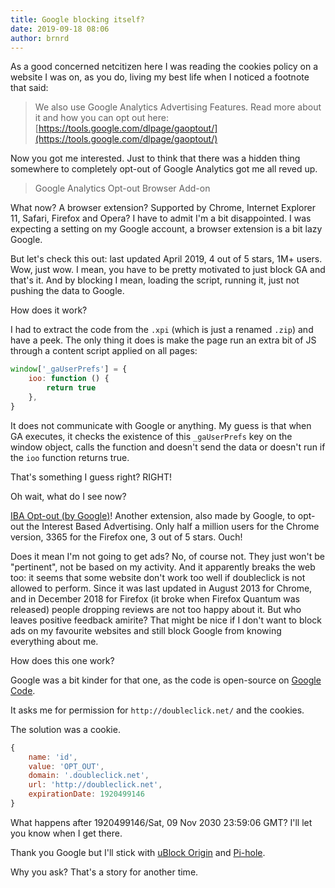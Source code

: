 ```yaml
---
title: Google blocking itself?
date: 2019-09-18 08:06
author: brnrd
---
```


As a good concerned netcitizen here I was reading the cookies policy on a website I was on, as you do, living my best life when I noticed a footnote that said:

> We also use Google Analytics Advertising Features. Read more about it and how you can opt out here: [https://tools.google.com/dlpage/gaoptout/](https://tools.google.com/dlpage/gaoptout/)

Now you got me interested. Just to think that there was a hidden thing somewhere to completely opt-out of Google Analytics got me all reved up.

> Google Analytics Opt-out Browser Add-on

What now? A browser extension? Supported by Chrome, Internet Explorer 11, Safari, Firefox and Opera?
I have to admit I'm a bit disappointed. I was expecting a setting on my Google account, a browser extension is a bit lazy Google.

But let's check this out: last updated April 2019, 4 out of 5 stars, 1M+ users. Wow, just wow. I mean, you have to be pretty motivated to just block GA and that's it. And by blocking I mean, loading the script, running it, just not pushing the data to Google.

How does it work?

I had to extract the code from the `.xpi` (which is just a renamed `.zip`) and have a peek.
The only thing it does is make the page run an extra bit of JS through a content script applied on all pages:

```javascript
window['_gaUserPrefs'] = {
	ioo: function () {
		return true
	},
}
```

It does not communicate with Google or anything. My guess is that when GA executes, it checks the existence of this `_gaUserPrefs` key on the window object, calls the function and doesn't send the data or doesn't run if the `ioo` function returns true.

That's something I guess right? RIGHT!

Oh wait, what do I see now?

[IBA Opt-out (by Google)](https://addons.mozilla.org/en-US/firefox/addon/interest-advertising-opt-out/)! Another extension, also made by Google, to opt-out the Interest Based Advertising. Only half a million users for the Chrome version, 3365 for the Firefox one, 3 out of 5 stars. Ouch!

Does it mean I'm not going to get ads? No, of course not. They just won't be "pertinent", not be based on my activity. And it apparently breaks the web too: it seems that some website don't work too well if doubleclick is not allowed to perform. Since it was last updated in August 2013 for Chrome, and in December 2018 for Firefox (it broke when Firefox Quantum was released) people dropping reviews are not too happy about it. But who leaves positive feedback amirite?
That might be nice if I don't want to block ads on my favourite websites and still block Google from knowing everything about me.

How does this one work?

Google was a bit kinder for that one, as the code is open-source on [Google Code](https://code.google.com/archive/p/google-opt-out-plugin/source/default/source).

It asks me for permission for `http://doubleclick.net/` and the cookies.

The solution was a cookie.

```javascript
{
	name: 'id',
	value: 'OPT_OUT',
	domain: '.doubleclick.net',
	url: 'http://doubleclick.net',
	expirationDate: 1920499146
}
```

What happens after 1920499146/Sat, 09 Nov 2030 23:59:06 GMT? I'll let you know when I get there.

Thank you Google but I'll stick with [uBlock Origin](https://github.com/gorhill/uBlock) and [Pi-hole](https://pi-hole.net/).

Why you ask? That's a story for another time.
